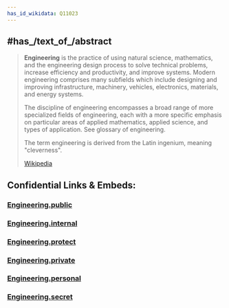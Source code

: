 ```yaml
---
has_id_wikidata: Q11023
---
```



## #has_/text_of_/abstract 

> **Engineering** is the practice of using natural science, mathematics, and the engineering design process to solve technical problems, increase efficiency and productivity, and improve systems. Modern engineering comprises many subfields which include designing and improving infrastructure, machinery, vehicles, electronics, materials, and energy systems.
>
> The discipline of engineering encompasses a broad range of more specialized fields of engineering, each with a more specific emphasis on particular areas of applied mathematics, applied science, and types of application. See glossary of engineering.
>
> The term engineering is derived from the Latin ingenium, meaning "cleverness".
>
> [Wikipedia](https://en.wikipedia.org/wiki/Engineering) 


## Confidential Links & Embeds: 

### [Engineering.public](/_public\Technology/Engineering.public.md) 

### [Engineering.internal](/_internal\Technology/Engineering.internal.md) 

### [Engineering.protect](/_protect\Technology/Engineering.protect.md) 

### [Engineering.private](/_private\Technology/Engineering.private.md) 

### [Engineering.personal](/_personal\Technology/Engineering.personal.md) 

### [Engineering.secret](/_secret\Technology/Engineering.secret.md)

